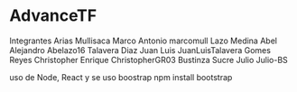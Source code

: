 # AdvanceTF
Integrantes 
Arias Mullisaca Marco Antonio     marcomull
Lazo Medina Abel Alejandro        Abelazo16
Talavera Diaz Juan Luis           JuanLuisTalavera
Gomes Reyes Christopher Enrique   ChristopherGR03
Bustinza Sucre Julio              Julio-BS


uso de Node, React y se uso boostrap npm install bootstrap

